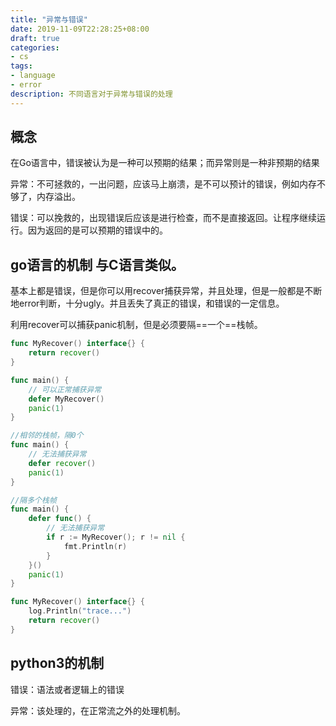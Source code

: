 ```yaml
---
title: "异常与错误"
date: 2019-11-09T22:28:25+08:00
draft: true
categories:
- cs
tags:
- language
- error
description: 不同语言对于异常与错误的处理
---
```


## 概念

在Go语言中，错误被认为是一种可以预期的结果；而异常则是一种非预期的结果

异常：不可拯救的，一出问题，应该马上崩溃，是不可以预计的错误，例如内存不够了，内存溢出。

错误：可以挽救的，出现错误后应该是进行检查，而不是直接返回。让程序继续运行。因为返回的是可以预期的错误中的。

## go语言的机制 与C语言类似。

基本上都是错误，但是你可以用recover捕获异常，并且处理，但是一般都是不断地error判断，十分ugly。并且丢失了真正的错误，和错误的一定信息。

利用recover可以捕获panic机制，但是必须要隔==一个==栈帧。

```go
func MyRecover() interface{} {
    return recover()
}

func main() {
    // 可以正常捕获异常
    defer MyRecover()
    panic(1)
}

//相邻的栈帧，隔0个
func main() {
    // 无法捕获异常
    defer recover()
    panic(1)
}

//隔多个栈帧
func main() {
    defer func() {
        // 无法捕获异常
        if r := MyRecover(); r != nil {
            fmt.Println(r)
        }
    }()
    panic(1)
}

func MyRecover() interface{} {
    log.Println("trace...")
    return recover()
}
```

## python3的机制

错误：语法或者逻辑上的错误

异常：该处理的，在正常流之外的处理机制。